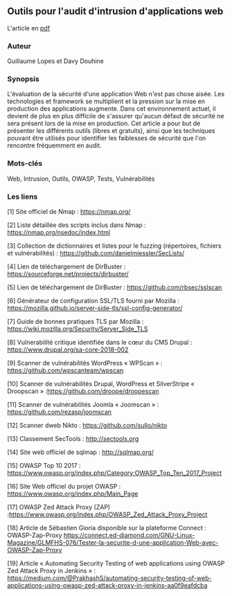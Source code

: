 ## Outils pour l'audit d'intrusion d'applications web

L'article en [pdf](https://github.com/randorisec/articles/blob/master/GLMFHS97_Web/LMHS97-Outils-auditIntrusions-applicationsWeb.pdf)

### Auteur
Guillaume Lopes et Davy Douhine

### Synopsis
L'évaluation de la sécurité d'une application Web n'est pas chose aisée. Les technologies et framework se multiplient et la pression sur la mise en production des applications augmente. Dans cet environnement actuel, il devient de plus en plus difficile de s'assurer qu'aucun défaut de sécurité ne sera présent lors de la mise en production. Cet article a pour but de présenter les différents outils (libres et gratuits), ainsi que les techniques pouvant être utilisés pour identifier les faiblesses de sécurité que l'on rencontre fréquemment en audit.

### Mots-clés
Web, Intrusion, Outils, OWASP, Tests, Vulnérabilités


### Les liens
[1] Site officiel de Nmap : https://nmap.org/

[2] Liste détaillée des scripts inclus dans Nmap : https://nmap.org/nsedoc/index.html

[3] Collection de dictionnaires et listes pour le fuzzing (répertoires, fichiers et vulnérabilités) : https://github.com/danielmiessler/SecLists/

[4] Lien de téléchargement de DirBuster : https://sourceforge.net/projects/dirbuster/

[5] Lien de téléchargement de DirBuster : https://github.com/rbsec/sslscan

[6] Générateur de configuration SSL/TLS fourni par Mozilla : https://mozilla.github.io/server-side-tls/ssl-config-generator/

[7] Guide de bonnes pratiques TLS par Mozilla : https://wiki.mozilla.org/Security/Server_Side_TLS

[8] Vulnerabilité critique identifiée dans le cœur du CMS Drupal : https://www.drupal.org/sa-core-2018-002

[9] Scanner de vulnérabilités WordPress « WPScan » : https://github.com/wpscanteam/wpscan

[10] Scanner de vulnérabilités Drupal, WordPress et SilverStripe « Droopscan » :https://github.com/droope/droopescan

[11] Scanner de vulnérabilités Joomla « Joomscan » : https://github.com/rezasp/joomscan

[12] Scanner dweb Nikto : https://github.com/sullo/nikto

[13] Classement SecTools : http://sectools.org

[14] Site web officiel de sqlmap : http://sqlmap.org/

[15] OWASP Top 10 2017 : https://www.owasp.org/index.php/Category:OWASP_Top_Ten_2017_Project

[16] Site Web officiel du projet OWASP : https://www.owasp.org/index.php/Main_Page

[17] OWASP Zed Attack Proxy (ZAP) :https://www.owasp.org/index.php/OWASP_Zed_Attack_Proxy_Project

[18] Article de Sébastien Gioria disponible sur la plateforme Connect : OWASP-Zap-Proxy
https://connect.ed-diamond.com/GNU-Linux-Magazine/GLMFHS-076/Tester-la-securite-d-une-application-Web-avec-OWASP-Zap-Proxy

[19] Article « Automating Security Testing of web applications using OWASP Zed Attack Proxy in Jenkins » : https://medium.com/@PrakhashS/automating-security-testing-of-web-applications-using-owasp-zed-attack-proxy-in-jenkins-aa0f9eafdcba
 
